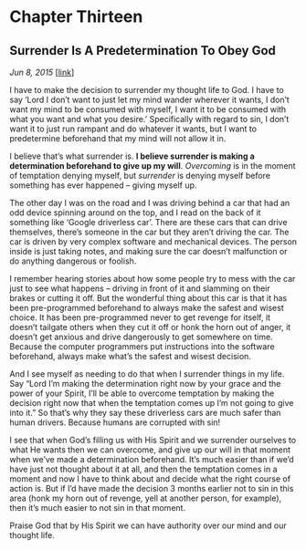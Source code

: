 # Chapter Thirteen
## Surrender Is A Predetermination To Obey God
*Jun 8, 2015*
[[link](https://nccf.church/Blog.aspx?BlogID=31)] 

I have to make the decision to surrender my thought life to God. I have to say ‘Lord I don’t want to just let my mind wander wherever it wants, I don’t want my mind to be consumed with myself, I want it to be consumed with what you want and what you desire.’ Specifically with regard to sin, I don’t want it to just run rampant and do whatever it wants, but I want to predetermine beforehand that my mind will not allow it in.

I believe that’s what surrender is. **I believe surrender is making a determination beforehand to give up my will**. *Overcoming* is in the moment of temptation denying myself, but *surrender* is denying myself before something has ever happened – giving myself up.

The other day I was on the road and I was driving behind a car that had an odd device spinning around on the top, and I read on the back of it something like ‘Google driverless car’. There are these cars that can drive themselves, there’s someone in the car but they aren’t driving the car. The car is driven by very complex software and mechanical devices. The person inside is just taking notes, and making sure the car doesn’t malfunction or do anything dangerous or foolish.

I remember hearing stories about how some people try to mess with the car just to see what happens – driving in front of it and slamming on their brakes or cutting it off. But the wonderful thing about this car is that it has been pre-programmed beforehand to always make the safest and wisest choice. It has been pre-programmed never to get revenge for itself, it doesn’t tailgate others when they cut it off or honk the horn out of anger, it doesn’t get anxious and drive dangerously to get somewhere on time. Because the computer programmers put instructions into the software beforehand, always make what’s the safest and wisest decision.

And I see myself as needing to do that when I surrender things in my life. Say “Lord I’m making the determination right now by your grace and the power of your Spirit, I’ll be able to overcome temptation by making the decision right now that when the temptation comes up I’m not going to give into it.” So that’s why they say these driverless cars are much safer than human drivers. Because humans are corrupted with sin!

I see that when God’s filling us with His Spirit and we surrender ourselves to what He wants then we can overcome, and give up our will in that moment when we’ve made a determination beforehand. It’s much easier than if we’d have just not thought about it at all, and then the temptation comes in a moment and now I have to think about and decide what the right course of action is. But if I’d have made the decision 3 months earlier not to sin in this area (honk my horn out of revenge, yell at another person, for example), then it’s much easier to not sin in that moment.

Praise God that by His Spirit we can have authority over our mind and our thought life.
